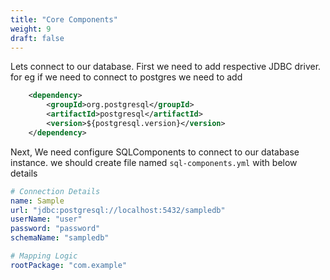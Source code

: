 ```yaml
---
title: "Core Components"
weight: 9
draft: false
---
```


Lets  connect to our database. First we need to add respective JDBC driver. for eg if we need to connect to postgres we need to add

```xml
    <dependency>
        <groupId>org.postgresql</groupId>
        <artifactId>postgresql</artifactId>
        <version>${postgresql.version}</version>
    </dependency>
```

Next, We need configure SQLComponents to connect to our database instance. we should create file named `sql-components.yml` with below details

```yml
# Connection Details
name: Sample
url: "jdbc:postgresql://localhost:5432/sampledb"
userName: "user"
password: "password"
schemaName: "sampledb"

# Mapping Logic
rootPackage: "com.example"
```

